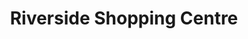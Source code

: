 ---
title: "Riverside Shopping Centre"
url: /evesham/riverside-shopping-centre/
shop: Einkaufszentrum
---